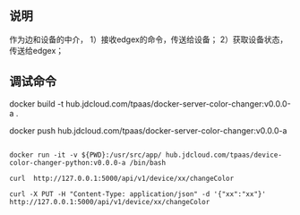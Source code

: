 ## 说明

作为边和设备的中介，
1）接收edgex的命令，传送给设备；
2）获取设备状态，传送给edgex；

## 调试命令

docker build -t hub.jdcloud.com/tpaas/docker-server-color-changer:v0.0.0-a .

docker push hub.jdcloud.com/tpaas/docker-server-color-changer:v0.0.0-a

```shell

docker run -it -v ${PWD}:/usr/src/app/ hub.jdcloud.com/tpaas/device-color-changer-python:v0.0.0-a /bin/bash

curl  http://127.0.0.1:5000/api/v1/device/xx/changeColor

curl -X PUT -H "Content-Type: application/json" -d '{"xx":"xx"}' http://127.0.0.1:5000/api/v1/device/xx/changeColor


```
